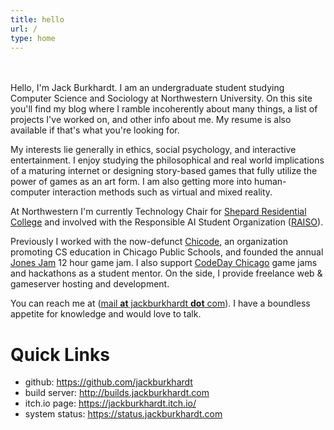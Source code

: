 ```yaml
---
title: hello
url: /
type: home
---
```

\
\
Hello, I'm Jack Burkhardt. I am an undergraduate student studying Computer Science and Sociology at Northwestern University. On this site you'll find my blog where I ramble incoherently about many things, a list of projects I've worked on, and other info about me. My resume is also available if that's what you're looking for.

My interests lie generally in ethics, social psychology, and interactive entertainment. I enjoy studying the philosophical and real world implications of a maturing internet or designing story-based games that fully utilize the power of games as an art form. I am also getting more into human-computer interaction methods such as virtual and mixed reality.
 
At Northwestern I'm currently Technology Chair for [Shepard Residential College](https://shepardrc.com/) and involved with the Responsible AI Student Organization ([RAISO](https://raiso.org/)).
 
Previously I worked with the now-defunct [Chicode](https://chicode.org/), an organization promoting CS education in Chicago Public Schools, and founded the annual [Jones Jam](https://jonesjam.org/) 12 hour game jam. I also support [CodeDay Chicago](https://event.codeday.org/chicago) game jams and hackathons as a student mentor. On the side, I provide freelance web & gameserver hosting and development.

You can reach me at ([mail **at** jackburkhardt **dot** com](mailto:mail@jackburkhardt.com)). I have a boundless appetite for knowledge and would love to talk.

# Quick Links
- github: https://github.com/jackburkhardt
- build server: http://builds.jackburkhardt.com
- itch.io page: https://jackburkhardt.itch.io/
- system status: https://status.jackburkhardt.com
